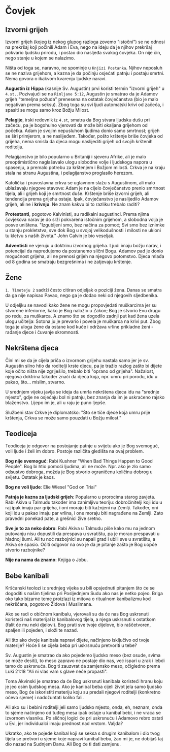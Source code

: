 # Čovjek

## Izvorni grijeh

Izvorni grijeh (kojeg iz nekog glupog razloga zovemo "istočni") se ne odnosi na prekršaj koji počinili Adam i Eva, nego na ideju da je njihov prekršaj pokvario ljudsku prirodu, i postao dio nasljeđa svakog čovjeka. On nije čin, nego stanje u kojem se nalazimo.

Ništa od toga se, naravno, ne spominje u `Knjizi Postanka`. Njihov neposluh se ne naziva grijehom, a kazna je da počinju osjećati patnju i postaju smrtni. Nema govora o ikakvom kvarenju ljudske naravi.

**Augustin iz Hippa** (kasnije Sv. Augustin) prvi koristi termin "izvorni grijeh" u `4.st.`. Pozivajući se na `Rimljane 5:12`, Augustin je smatrao da je Adamov grijeh "temeljna požuda" prenesena na ostatak čovječanstva (bio je malo negativan prema seksu). Zbog toga su svi ljudi automatski krivi od začeća, i spasiti se mogu samo kroz Božju Milost.

**Pelagije**, irski redovnik iz `4.st`, smatra da Bog stvara ljudsku dušu pri začeću, pa je bogohulno vjerovati da može biti okaljana grijehom od početka. Adam je svojim nepusluhom ljudima donio samo smrtnost; grijeh se širi primjerom, a ne naslijeđem. Također, pošto krštenje briše čovjeka od grijeha, nema smisla da djeca mogu naslijediti grijeh od svojih krštenih roditelja.

Pelagijanstvo je bilo popularno u Britaniji i sjeveru Afrike, ali je malo preoptimistično naglašavalo ulogu slobodne volje i ljudskoga napora u spasenju, a premalo potrebu za krštenjem i Božjom milosti. Crkva je na kraju stala na stranu Augustina, i pelagijanstvo proglasilo herezom.

Katolička i pravoslavna crkva se uglavnom slažu s Augustinom, ali malo ublažavaju njegove stavove: Adam je na cijelo čovječanstvo prenio smrtnost tijela, ali i grijeh koji je smrtnost duše. Krštenje briše izvorni grijeh, ali tendencija prema grijehu ostaje. Ipak, čovječanstvo je naslijedilo Adamov grijeh, ali ne i **krivnju**. Ne znam kakvu bi to razliku trebalo raditi?

**Protestanti**, pogotovo Kalvinisti, su radikalni augustinci. Prema njima čovjekova narav je do srži pokvarena istočnim grijehom, a slobodna volja je posve uništena. "Izgubljeni smo, bez načina za pomoć; Svi smo bez iznimke u stanju prokletstva, sve dok Bog u svojoj velikodušnosti i milosti ne ukloni tu kletvu s naših života." John Calvin je bio veseljak.

**Adventisti** ne vjeruju u doktrinu izvornog grijeha. Ljudi imaju božju narav, i potencijal da napredujemo da postanemo slični Bogu. Adamov pad je donio mogućnost grijeha, ali ne prenosi grijeh na njegovo potomstvo. Djeca mlađa od 8 godina se smatraju bezgrešnima i ne zatjevaju krštenje.

## Žene

`1. Timoteju 2` sadrži često citiran odjeljak o poziciji žena. Danas se smatra da ga nije napisao Pavao, nego ga je dodao neki od njegovih sljedbenika.

U odjeljku se navodi kako žene ne mogu propovjedati muškarcima jer su stvorene inferiorne, kako je Bog naložio u Zakon; Bog je stvorio Evu drugu po redu, za muškarca. A znamo što se dogodilo zadnji put kad žena uzela ulogu učitelja: Sotona ju je prevario i povela je muškarca na krivi put. Zbog toga je uloga žene da ostane kod kuće i održava vrline prikladne ženi - rađanje djece i čuvanje skromnosti.

## Nekrštena djeca

Čini mi se da je cijela priča o izvornom grijehu nastala samo jer je sv. Augustin silno htio da roditelji krste djecu, pa je tražio razlog zašto bi dijete koje očito ništa nije zgriješilo, trebalo biti "oprano od grijeha". Nažalost, njegova doktrina također znači da djeca koja, npr. umru pri porodu, idu u pakao, što... mislim, stvarno.

U srednjem vijeku javlja se ideja da umrla nekrštena djeca idu na "srednje mjesto", gdje ne osjećaju bol ni patnju, bez znanja da im je uskraćeno rajsko blaženstvo. Lijepo im je, ali u raju je puno ljepše.

Službeni stav Crkve je diplomatsko: "Što se tiče djece koja umru prije krštenja, Crkva se može samo pouzdati u Božju milost."

## Teodiceja

Teodiceja je odgovor na postojanje patnje u svijetu ako je Bog svemoguć, voli ljude i želi im dobro. Postoje različita gledišta na ovaj problem.

**Bog nije svemoguć**: Rabi Kushner "When Bad Things Happen to Good People". Bog bi htio pomoći ljudima, ali ne može. Npr. ako je zlo samo odsustvo dobroga, možda je Bog stvorio ograničenu količinu dobrog u svijetu. Ostatak je kaos.

**Bog ne voli ljude**: Elie Wiesel "God on Trial"

**Patnja je kazna za ljudski grijeh**: Popularno u prorocima starog zavjeta. Rabi Akiva u Talmudu također ima zanimljivu teoriju: dobročinitelji koji idu u raj ipak imaju par grijeha, i oni moraju biti kažnjeni na Zemlji. Također, oni koji idu u pakao imaju par vrlina, i one moraju biti nagrađene na Zemlji. Zato pravedni ponekad pate, a grešnici žive sretno.

**Sve je to za neko dobro**: Rabi Akiva u Talmudu piše kako mu na jednom putovanju nisu dopustili da prespava u svratištu, pa je morao prespavati u hladnoj šumi. Ali tu noć razbojnici su napali grad i ubili sve u svratištu, a Akiva se spasio. Očiti odgovor na ovo je da je pitanje zašto je Bog uopće stvorio razbojnike?

**Nije na nama da znamo**: Knjiga o Jobu.

## Bebe kanibali

Kršćanski teolozi iz srednjeg vijeka su bili opsjednuti pitanjem što će se dogoditi s našim tijelima pri Posljednjem Sudu ako nas je netko pojeo. Briga oko tako bizarne teme proizlazi iz mitova o ritualnom kanibalizmu kod nekršćana, pogotovo Židova i Muslimana.

Ako se radi o običnom kanibalu, vjerovali su da će nas Bog uskrsnuti koristeći naš materijal iz kanibalovog tijela, a njega uskrsnuti s ostatkom (falit će mu neki djelovi). Bog prati sve tvoje dijelove, bio raščetvoren, spaljen ili pojeden, i složi te nazad.

Ali što ako dvoje kanibala napravi dijete, načinjeno isključivo od tvoje materije? Hoće li se cijela beba pri uskrsnuću pretvoriti u tebe?

Sv. Augustin je smatrao da ako pojedemo ljudsko meso (bez osude, svima se može desiti), to meso zapravo ne postaje dio nas, već ispari u zrak i lebdi tamo do uskrsnuća. Bog ti zauzvrat da zamjensko meso, očigledno prema Luki 21:18 "Ali ni vlas vam s glave neće propasti".

Toma Akvinski je smatrao da će Bog uskrsnuti kanibala koristeći hranu koju je jeo osim ljudskog mesa. Ako je kanibal beba cijeli život jela samo ljudsko meso, Bog će iskoristiti materiju koju su predali njegovi roditelji (konkretno očevo sjeme) i nadožuntati koliko fali.

Ali ako su i bebini roditelji jeli samo ljudsko mjesto, onda, eh, neznam, onda to sjeme načinjeno od tuđeg mesa ipak ostaje u kanibal bebi, i ne vraća se izvornom vlasniku. Po sličnoj logici će pri uskrsnuću i Adamovo rebro ostati u Evi, jer individualci imaju prednost nad vrstom. Valjda?

Ukratko, ako te pojede kanibal koji se seksa s drugim kanibalom i dio tvog tijela se pretvori u sjeme koje napravi kanibal bebu, žao mi je, ne dobijaš taj dio nazad na Sudnjem Danu. Ali Bog će ti dati zamjenu.
